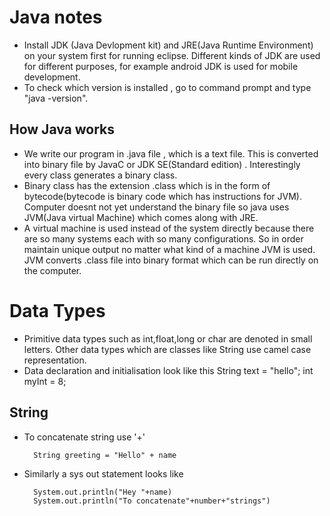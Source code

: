 

# Java notes

 - Install JDK (Java Devlopment kit) and JRE(Java Runtime Environment) on your system first for running eclipse. Different kinds of JDK are used for different purposes, for example android JDK is used for mobile development.
 - To check which version is installed , go to command prompt and type "java -version".
 
 ## How Java works
 
 - We write our program in .java file , which is a text file. This is converted into binary file by JavaC or JDK SE(Standard edition) . Interestingly every class generates a binary class.
 - Binary class has the extension .class which is in the form of bytecode(bytecode is binary code which has instructions for JVM). Computer doesnt not yet understand the binary file so java uses JVM(Java virtual Machine) which comes along with JRE.
 - A virtual machine is used instead of the system directly because there are so many systems each with so many configurations. So in order maintain unique output no matter what kind of a machine JVM is used. JVM converts .class file into binary format which can be run directly on the computer.

# Data Types
- Primitive data types such as int,float,long or char are denoted in small letters. Other data types which are classes like String use camel case representation.
- Data declaration and initialisation look like this 
               String text = "hello";
               int myInt = 8;

## String
- To concatenate string use '+'
   ```
     String greeting = "Hello" + name
   ```
- Similarly a sys out statement looks like

      
        System.out.println("Hey "+name)
        System.out.println("To concatenate"+number+"strings")
      
